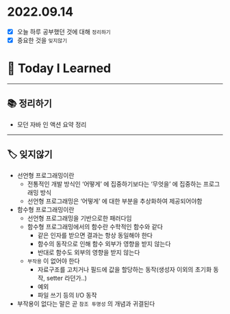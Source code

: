 # 2022.09.14

- [x]  오늘 하루 공부했던 것에 대해 `정리하기`
- [x]  중요한 것을 `잊지않기`

# 🚩 Today I Learned

---

## 📚 정리하기

- 모던 자바 인 액션 요약 정리

---

## 🏷 잊지않기

- 선언형 프로그래밍이란
    - 전통적인 개발 방식인 ‘어떻게’ 에 집중하기보다는 ‘무엇을’ 에 집중하는 프로그래밍 방식
    - 선언형 프로그래밍은 ‘어떻게’ 에 대한 부분을 추상화하여 제공되어야함
- 함수형 프로그래밍이란
    - 선언형 프로그래밍을 기반으로한 패러다임
    - 함수형 프로그래밍에서의 함수란 수학적인 함수와 같다
        - 같은 인자를 받으면 결과는 항상 동일해야 한다
        - 함수의 동작으로 인해 함수 외부가 영향을 받지 않는다
        - 반대로 함수도 외부의 영향을 받지 않는다
    - `부작용` 이 없어야 한다
        - 자료구조를 고치거나 필드에 값을 할당하는 동작(생성자 이외의 초기화 동작, setter 라던가..)
        - 예외
        - 파일 쓰기 등의 I/O 동작
- 부작용이 없다는 말은 곧 `참조 투명성` 의 개념과 귀결된다